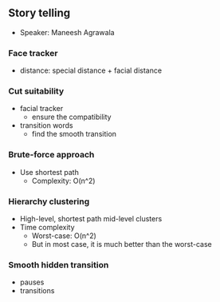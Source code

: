 ## Story telling

- Speaker: Maneesh Agrawala

### Face tracker
- distance: special distance + facial distance


### Cut suitability
- facial tracker
  - ensure the compatibility
- transition words
  - find the smooth transition
  
### Brute-force approach
- Use shortest path
  - Complexity: O(n^2)

### Hierarchy clustering
- High-level, shortest path mid-level clusters
- Time complexity
  - Worst-case: O(n^2)
  - But in most case, it is much better than the worst-case

### Smooth hidden transition
- pauses
- transitions
